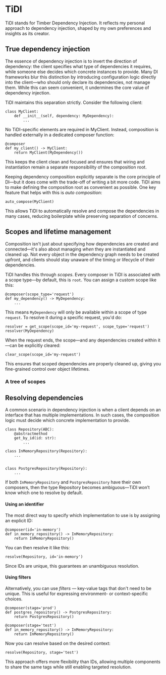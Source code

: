 # TiDI

TiDI stands for Timber Dependency Injection. It reflects my personal approach to dependency injection, shaped by my own preferences and insights as its creator.

## True dependency injection

The essence of dependency injection is to invert the direction of dependency: the client specifies what type of dependencies it requires, while someone else decides which concrete instances to provide. Many DI frameworks blur this distinction by introducing configuration logic directly into the client—who should only declare its dependencies, not manage them. While this can seem convenient, it undermines the core value of dependency injection.

TiDI maintains this separation strictly. Consider the following client:
```
class MyClient:
    def __init__(self, dependency: MyDependency):
        ... 
```
No TiDI-specific elements are required in MyClient. Instead, composition is handled externally in a dedicated composer function:
```
@composer
def my_client() -> MyClient:
    return MyClient(MyDependency())
```
This keeps the client clean and focused and ensures that wiring and instantiation remain a separate responsibility of the composition root.

Keeping dependency composition explicitly separate is the core principle of DI—but it does come with the trade-off of writing a bit more code. TiDI aims to make defining the composition root as convenient as possible. One key feature that helps with this is _auto composition_:
```
auto_compose(MyClient)
```
This allows TiDI to automatically resolve and compose the dependencies in many cases, reducing boilerplate while preserving separation of concerns.

## Scopes and lifetime management

Composition isn't just about specifying how dependencies are created and connected—it's also about managing _when_ they are instantiated and cleaned up. Not every object in the dependency graph needs to be created upfront, and clients should stay unaware of the timing or lifecycle of their dependencies.

TiDI handles this through _scopes_. Every composer in TiDI is associated with a scope type—by default, this is `root`. You can assign a custom scope like this:
```
@composer(scope_type='request')
def my_dependency() -> MyDependency:
    ...
```
This means `MyDependency` will only be available within a scope of type `request`. To resolve it during a specific request, you'd do:
```
resolver = get_scope(scope_id='my-request', scope_type='request')
resolver(MyDependency)
```
When the request ends, the scope—and any dependencies created within it—can be explicitly cleared:
```
clear_scope(scope_id='my-request')
```
This ensures that scoped dependencies are properly cleaned up, giving you fine-grained control over object lifetimes.

### A tree of scopes



## Resolving dependencies

A common scenario in dependency injection is when a client depends on an interface that has multiple implementations. In such cases, the composition logic must decide which concrete implementation to provide.
```
class Repository(ABC):
    @abstractmethod
    get_by_id(id: str):
        ...

class InMemoryRepository(Repository):
    ...
    

class PostgresRepository(Repository):
    ...
```

If both `InMemoryRepository` and `PostgresRepository` have their own composers, then the type Repository becomes ambiguous—TiDI won’t know which one to resolve by default.

#### Using an identifier

The most direct way to specify which implementation to use is by assigning an explicit ID:
```
@composer(id='in-memory')
def in_memory_repository() -> InMemoryRepository:
    return InMemoryRepository()
```
You can then resolve it like this:
```
resolve(Repository, id='in-memory')
```
Since IDs are unique, this guarantees an unambiguous resolution.

#### Using filters

Alternatively, you can use _filters_ — key-value tags that don't need to be unique. This is useful for expressing environment- or context-specific choices.
```
@composer(stage='prod')
def postgres_repository() -> PostgresRepository:
    return PostgresRepository()

@composer(stage='test')
def in_memory_repository() -> InMemoryRepository:
    return InMemoryRepository()
```
Now you can resolve based on the desired context:

```
resolve(Repository, stage='test')
```
This approach offers more flexibility than IDs, allowing multiple components to share the same tags while still enabling targeted resolution.